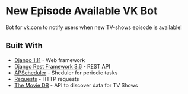 # New Episode Available VK Bot

Bot for vk.com to notify users when new TV-shows episode is available!

## Built With

* [Django 1.11](https://www.djangoproject.com/) - Web framework
* [Django Rest Framework 3.6](http://www.django-rest-framework.org/) - REST API
* [APScheduler](https://apscheduler.readthedocs.io) - Sheduler for periodic tasks
* [Requests](http://docs.python-requests.org/) - HTTP requests
* [The Movie DB](https://www.themoviedb.org/) - API to discover data for TV Shows
